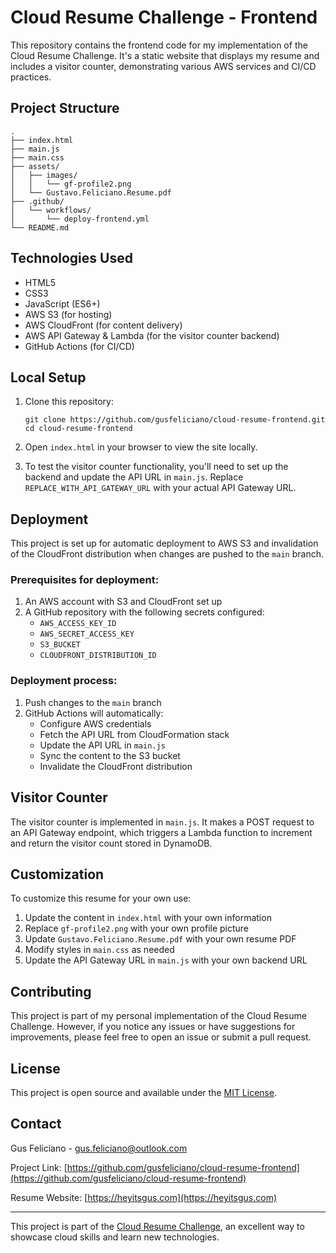 # Cloud Resume Challenge - Frontend

This repository contains the frontend code for my implementation of the Cloud Resume Challenge. It's a static website that displays my resume and includes a visitor counter, demonstrating various AWS services and CI/CD practices.

## Project Structure

```
.
├── index.html
├── main.js
├── main.css
├── assets/
│   ├── images/
│   │   └── gf-profile2.png
│   └── Gustavo.Feliciano.Resume.pdf
├── .github/
│   └── workflows/
│       └── deploy-frontend.yml
└── README.md
```

## Technologies Used

- HTML5
- CSS3
- JavaScript (ES6+)
- AWS S3 (for hosting)
- AWS CloudFront (for content delivery)
- AWS API Gateway & Lambda (for the visitor counter backend)
- GitHub Actions (for CI/CD)

## Local Setup

1. Clone this repository:
   ```
   git clone https://github.com/gusfeliciano/cloud-resume-frontend.git
   cd cloud-resume-frontend
   ```

2. Open `index.html` in your browser to view the site locally.

3. To test the visitor counter functionality, you'll need to set up the backend and update the API URL in `main.js`. Replace `REPLACE_WITH_API_GATEWAY_URL` with your actual API Gateway URL.

## Deployment

This project is set up for automatic deployment to AWS S3 and invalidation of the CloudFront distribution when changes are pushed to the `main` branch.

### Prerequisites for deployment:

1. An AWS account with S3 and CloudFront set up
2. A GitHub repository with the following secrets configured:
   - `AWS_ACCESS_KEY_ID`
   - `AWS_SECRET_ACCESS_KEY`
   - `S3_BUCKET`
   - `CLOUDFRONT_DISTRIBUTION_ID`

### Deployment process:

1. Push changes to the `main` branch
2. GitHub Actions will automatically:
   - Configure AWS credentials
   - Fetch the API URL from CloudFormation stack
   - Update the API URL in `main.js`
   - Sync the content to the S3 bucket
   - Invalidate the CloudFront distribution

## Visitor Counter

The visitor counter is implemented in `main.js`. It makes a POST request to an API Gateway endpoint, which triggers a Lambda function to increment and return the visitor count stored in DynamoDB.

## Customization

To customize this resume for your own use:

1. Update the content in `index.html` with your own information
2. Replace `gf-profile2.png` with your own profile picture
3. Update `Gustavo.Feliciano.Resume.pdf` with your own resume PDF
4. Modify styles in `main.css` as needed
5. Update the API Gateway URL in `main.js` with your own backend URL

## Contributing

This project is part of my personal implementation of the Cloud Resume Challenge. However, if you notice any issues or have suggestions for improvements, please feel free to open an issue or submit a pull request.

## License

This project is open source and available under the [MIT License](LICENSE).

## Contact

Gus Feliciano - gus.feliciano@outlook.com

Project Link: [https://github.com/gusfeliciano/cloud-resume-frontend](https://github.com/gusfeliciano/cloud-resume-frontend)

Resume Website: [https://heyitsgus.com](https://heyitsgus.com)

---

This project is part of the [Cloud Resume Challenge](https://cloudresumechallenge.dev/), an excellent way to showcase cloud skills and learn new technologies.
